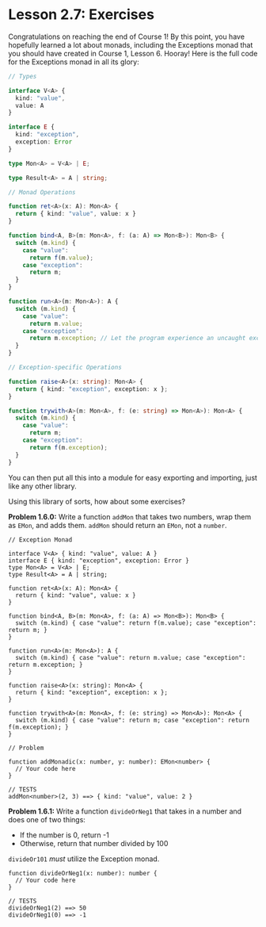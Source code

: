 # Lesson 2.7: Exercises

Congratulations on reaching the end of Course 1! By this point, you have hopefully learned a lot about monads, including the Exceptions monad that you should have created in Course 1, Lesson 6. Hooray! Here is the full code for the Exceptions monad in all its glory:

```typescript
// Types

interface V<A> {
  kind: "value",
  value: A
}

interface E {
  kind: "exception",
  exception: Error
}

type Mon<A> = V<A> | E;

type Result<A> = A | string;

// Monad Operations

function ret<A>(x: A): Mon<A> {
  return { kind: "value", value: x }
}

function bind<A, B>(m: Mon<A>, f: (a: A) => Mon<B>): Mon<B> {
  switch (m.kind) {
    case "value":
      return f(m.value);
    case "exception":
      return m;
  }
}

function run<A>(m: Mon<A>): A {
  switch (m.kind) {
    case "value":
      return m.value;
    case "exception":
      return m.exception; // Let the program experience an uncaught exception
  }
}

// Exception-specific Operations

function raise<A>(x: string): Mon<A> {
  return { kind: "exception", exception: x };
}

function trywith<A>(m: Mon<A>, f: (e: string) => Mon<A>): Mon<A> {
  switch (m.kind) {
    case "value":
      return m;
    case "exception":
      return f(m.exception);
  }
}
```

You can then put all this into a module for easy exporting and importing, just like any other library.

Using this library of sorts, how about some exercises?

**Problem 1.6.0:** Write a function `addMon` that takes two numbers, wrap them as `EMon`, and adds them. `addMon` should return an `EMon`, not a `number`.

```problem
// Exception Monad

interface V<A> { kind: "value", value: A }
interface E { kind: "exception", exception: Error }
type Mon<A> = V<A> | E;
type Result<A> = A | string;

function ret<A>(x: A): Mon<A> {
  return { kind: "value", value: x }
}

function bind<A, B>(m: Mon<A>, f: (a: A) => Mon<B>): Mon<B> {
  switch (m.kind) { case "value": return f(m.value); case "exception": return m; }
}

function run<A>(m: Mon<A>): A {
  switch (m.kind) { case "value": return m.value; case "exception": return m.exception; }
}

function raise<A>(x: string): Mon<A> {
  return { kind: "exception", exception: x };
}

function trywith<A>(m: Mon<A>, f: (e: string) => Mon<A>): Mon<A> {
  switch (m.kind) { case "value": return m; case "exception": return f(m.exception); }
}

// Problem

function addMonadic(x: number, y: number): EMon<number> {
  // Your code here
}

// TESTS
addMon<number>(2, 3) ==> { kind: "value", value: 2 }
```

**Problem 1.6.1:** Write a function `divideOrNeg1` that takes in a number and does one of two things:
- If the number is 0, return -1
- Otherwise, return that number divided by 100

`divideOr101` _must_ utilize the Exception monad.

```problem
function divideOrNeg1(x: number): number {
  // Your code here
}

// TESTS
divideOrNeg1(2) ==> 50
divideOrNeg1(0) ==> -1
```
